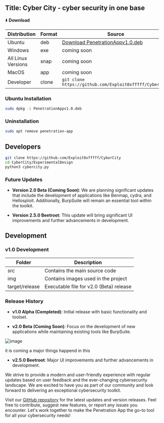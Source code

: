 ## Title: Cyber City -  cyber security  in one base

⬇️ **Download**

| Distribution | Format | Source |
| ------------ | ------ | ------ |
| Ubuntu       | deb    | [Download PenetrationAppv1.0.deb](https://github.com/Exploit0xfffff/PenetrationApp/releases/download/v1.0.0/PenetrationAppv1.0.deb) |
| Windows      | exe    | coming soon|
| All Linux Versions | snap | coming soon |
| MacOS| app | coming soon|
| Developer    | clone  | `git clone https://github.com/Exploit0xfffff/CyberCity` |

### Ubuntu Installation

```bash
sudo dpkg -i PenetrationAppv1.0.deb
```

### Uninstallation

```bash
sudo apt remove penetration-app
```

## Developers

```bash
git clone https://github.com/Exploit0xfffff/CyberCity
cd CyberCity/ExperimentalDesign
python3 cybercity.py
```
### Future Updates

- **Version 2.0 Beta (Coming Soon)**: We are planning significant updates that include the development of applications like Benmap, cydra, and Hellosploit. Additionally, BurpSuite will remain an essential tool within the toolkit.

- **Version 2.5.0 Beetroot**: This update will bring significant UI improvements and further advancements in development.

## Development
### v1.0 Development 
| Folder            | Description |
| ----------------- | ----------- |
| src               | Contains the main source code |
| img               | Contains images used in the project |
| target/release    | Executable file for v2.0 (Beta) release |

### Release History

- **v1.0 Alpha (Completed)**: Initial release with basic functionality and toolset.

- **v2.0 Beta (Coming Soon)**: Focus on the development of new applications while maintaining existing tools like BurpSuite.

![image](https://github.com/Exploit0xfffff/CyberCity/assets/81065703/c26d7054-9cb5-4b7f-8bdb-49478f62d12f)

it is coming a major things happend in this 
- **v2.5.0 Beetroot**: Major UI improvements and further advancements in development.

We strive to provide a modern and user-friendly experience with regular updates based on user feedback and the ever-changing cybersecurity landscape. We are excited to have you as part of our community and look forward to delivering an exceptional cybersecurity toolkit.

Visit our [GitHub repository](https://github.com/Exploit0xfffff/PenetrationApp/discussions/15) for the latest updates and version releases. Feel free to contribute, suggest new features, or report any issues you encounter. Let's work together to make the Penetration App the go-to tool for all your cybersecurity needs!
